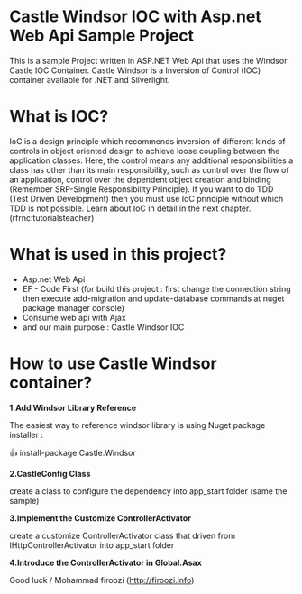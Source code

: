 # Castle Windsor IOC with Asp.net Web Api Sample Project

This is a sample Project written in ASP.NET Web Api that uses the Windsor Castle IOC Container.
Castle Windsor is a Inversion of Control (IOC) container available for .NET and Silverlight.
# What is IOC?
IoC is a design principle which recommends inversion of different kinds of controls in object oriented design to achieve loose coupling between the application classes. Here, the control means any additional responsibilities a class has other than its main responsibility, such as control over the flow of an application, control over the dependent object creation and binding (Remember SRP-Single Responsibility Principle). If you want to do TDD (Test Driven Development) then you must use IoC principle without which TDD is not possible. Learn about IoC in detail in the next chapter.(rfrnc:tutorialsteacher)

# What is used in this project?
- Asp.net Web Api
- EF - Code First (for build this project : first change the connection string then execute add-migration and update-database commands at nuget package manager console)
- Consume web api with Ajax
- and our main purpose : Castle Windsor IOC

# How to use Castle Windsor container?

**1.Add Windsor Library Reference**

The easiest way to reference windsor library is using Nuget package installer :

:+1: install-package Castle.Windsor

**2.CastleConfig Class**

create a class to configure the dependency into app_start folder (same the sample)

**3.Implement the Customize ControllerActivator**

create a customize ControllerActivator class that driven from IHttpControllerActivator into app_start folder

**4.Introduce the ControllerActivator in Global.Asax**


Good luck / Mohammad firoozi (http://firoozi.info)



